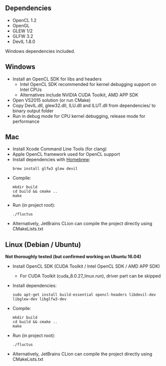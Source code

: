 ## Dependencies

- OpenCL 1.2
- OpenGL
- GLEW 1/2
- GLFW 3.2
- DevIL 1.8.0

Windows dependencies included.


## Windows

- Install an OpenCL SDK for libs and headers
	- Intel OpenCL SDK recommended for kernel debugging support on Intel CPUs
	- Alternatives include NVIDIA CUDA Toolkit, AMD APP SDK
- Open VS2015 solution (or run CMake)
- Copy DevIL.dll, glew32.dll, ILU.dll and ILUT.dll from dependencies/ to binary output folder
- Run in debug mode for CPU kernel debugging, release mode for performance

## Mac

- Install Xcode Command Line Tools (for clang)
- Apple OpenCL framework used for OpenCL support
- Install dependencies with [Homebrew][homebrew]:
	```
    brew install glfw3 glew devil
    ```
- Compile:
    ```
    mkdir build
    cd build && cmake ..
    make
    ```
- Run (in project root):
    ```
    ./fluctus
    ```
- Alternatively, JetBrains CLion can compile the project directly using CMakeLists.txt    
    


## Linux (Debian / Ubuntu)

**Not thoroughly tested (but confirmed working on Ubuntu 16.04)**

- Install OpenCL SDK (CUDA Toolkit / Intel OpenCL SDK / AMD APP SDK)
	- For CUDA Toolkit (cuda_8.0.27_linux.run), driver part can be skipped
- Install dependencies:
	```
    sudo apt-get install build-essential opencl-headers libdevil-dev libglew-dev libglfw3-dev
    ```

- Compile:
    ```
    mkdir build
    cd build && cmake ..
    make
    ```
- Run (in project root):
    ```
    ./fluctus
    ```
- Alternatively, JetBrains CLion can compile the project directly using CMakeLists.txt  


[homebrew]: https://brew.sh/